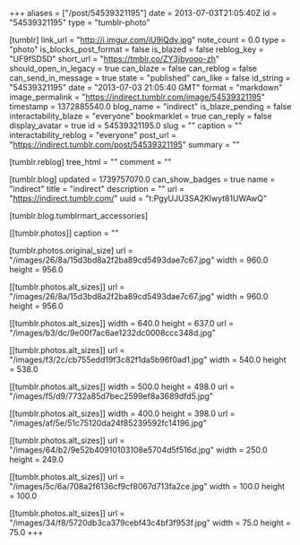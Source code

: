 +++
aliases = ["/post/54539321195"]
date = 2013-07-03T21:05:40Z
id = "54539321195"
type = "tumblr-photo"

[tumblr]
link_url = "http://i.imgur.com/iU9iQdv.jpg"
note_count = 0.0
type = "photo"
is_blocks_post_format = false
is_blazed = false
reblog_key = "UF9fSD5D"
short_url = "https://tmblr.co/ZY3jbyooo-zh"
should_open_in_legacy = true
can_blaze = false
can_reblog = false
can_send_in_message = true
state = "published"
can_like = false
id_string = "54539321195"
date = "2013-07-03 21:05:40 GMT"
format = "markdown"
image_permalink = "https://indirect.tumblr.com/image/54539321195"
timestamp = 1372885540.0
blog_name = "indirect"
is_blaze_pending = false
interactability_blaze = "everyone"
bookmarklet = true
can_reply = false
display_avatar = true
id = 54539321195.0
slug = ""
caption = ""
interactability_reblog = "everyone"
post_url = "https://indirect.tumblr.com/post/54539321195"
summary = ""

[tumblr.reblog]
tree_html = ""
comment = ""

[tumblr.blog]
updated = 1739757070.0
can_show_badges = true
name = "indirect"
title = "indirect"
description = ""
url = "https://indirect.tumblr.com/"
uuid = "t:PgyUJU3SA2Klwyt81UWAwQ"

[tumblr.blog.tumblrmart_accessories]

[[tumblr.photos]]
caption = ""

[tumblr.photos.original_size]
url = "/images/26/8a/15d3bd8a2f2ba89cd5493dae7c67.jpg"
width = 960.0
height = 956.0

[[tumblr.photos.alt_sizes]]
url = "/images/26/8a/15d3bd8a2f2ba89cd5493dae7c67.jpg"
width = 960.0
height = 956.0

[[tumblr.photos.alt_sizes]]
width = 640.0
height = 637.0
url = "/images/b3/dc/9e00f7ac6ae1232dc0008ccc348d.jpg"

[[tumblr.photos.alt_sizes]]
url = "/images/f3/2c/cb755edd19f3c82f1da5b96f0ad1.jpg"
width = 540.0
height = 538.0

[[tumblr.photos.alt_sizes]]
width = 500.0
height = 498.0
url = "/images/f5/d9/7732a85d7bec2599ef8a3689dfd5.jpg"

[[tumblr.photos.alt_sizes]]
width = 400.0
height = 398.0
url = "/images/af/5e/51c75120da24f85239592fc14196.jpg"

[[tumblr.photos.alt_sizes]]
url = "/images/64/b2/9e52b40910103108e5704d5f516d.jpg"
width = 250.0
height = 249.0

[[tumblr.photos.alt_sizes]]
url = "/images/5c/6a/708a2f6136cf9cf8067d713fa2ce.jpg"
width = 100.0
height = 100.0

[[tumblr.photos.alt_sizes]]
url = "/images/34/f8/5720db3ca379cebf43c4bf3f953f.jpg"
width = 75.0
height = 75.0
+++
